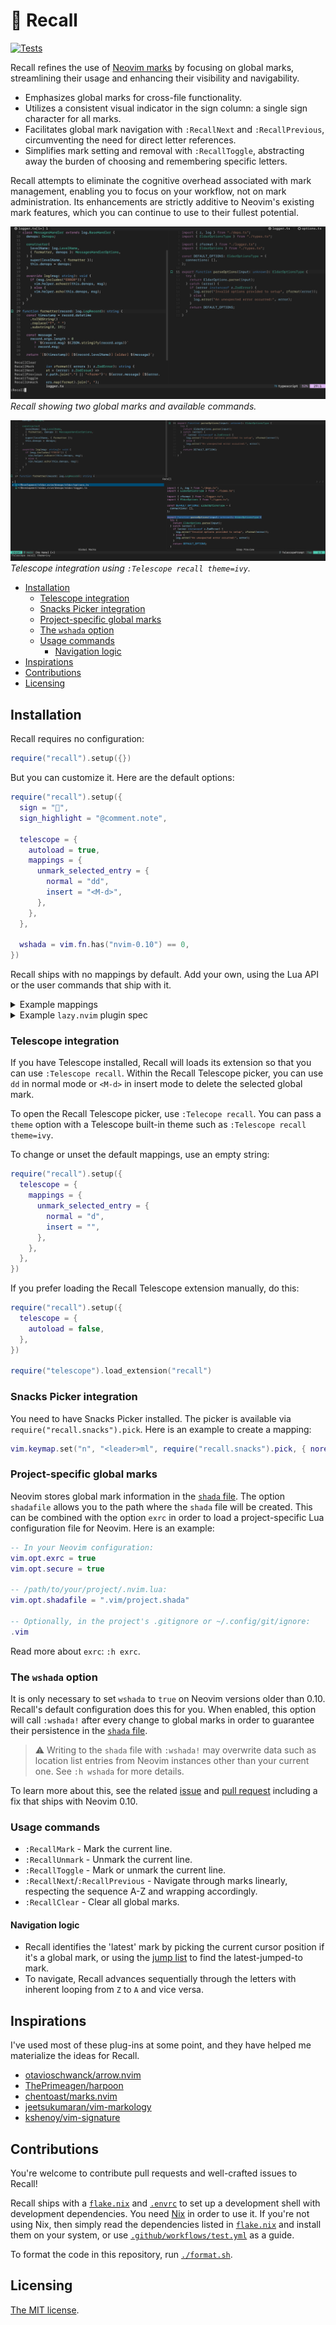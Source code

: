 # 🔖 Recall

[![Tests](https://github.com/fnune/recall.nvim/actions/workflows/test.yml/badge.svg)](https://github.com/fnune/recall.nvim/actions/workflows/test.yml)

Recall refines the use of [Neovim marks][marks] by focusing on global marks,
streamlining their usage and enhancing their visibility and navigability.

- Emphasizes global marks for cross-file functionality.
- Utilizes a consistent visual indicator in the sign column: a single sign
  character for all marks.
- Facilitates global mark navigation with `:RecallNext` and `:RecallPrevious`,
  circumventing the need for direct letter references.
- Simplifies mark setting and removal with `:RecallToggle`, abstracting away
  the burden of choosing and remembering specific letters.

Recall attempts to eliminate the cognitive overhead associated with mark
management, enabling you to focus on your workflow, not on mark administration.
Its enhancements are strictly additive to Neovim's existing mark features,
which you can continue to use to their fullest potential.

![recall](./recall.png)
_Recall showing two global marks and available commands._

![recall telescope](./recall-telescope.png)
_Telescope integration using `:Telescope recall theme=ivy`._

[marks]: https://neovim.io/doc/user/motion.html#mark-motions

<!-- vim-markdown-toc GFM -->

- [Installation](#installation)
  - [Telescope integration](#telescope-integration)
  - [Snacks Picker integration](#snacks-picker-integration)
  - [Project-specific global marks](#project-specific-global-marks)
  - [The `wshada` option](#the-wshada-option)
  - [Usage commands](#usage-commands)
    - [Navigation logic](#navigation-logic)
- [Inspirations](#inspirations)
- [Contributions](#contributions)
- [Licensing](#licensing)

<!-- vim-markdown-toc -->

## Installation

Recall requires no configuration:

```lua
require("recall").setup({})
```

But you can customize it. Here are the default options:

```lua
require("recall").setup({
  sign = "",
  sign_highlight = "@comment.note",

  telescope = {
    autoload = true,
    mappings = {
      unmark_selected_entry = {
        normal = "dd",
        insert = "<M-d>",
      },
    },
  },

  wshada = vim.fn.has("nvim-0.10") == 0,
})
```

Recall ships with no mappings by default. Add your own, using the Lua API or
the user commands that ship with it.

<details>
<summary>Example mappings</summary>

```lua
-- Using commands:
vim.keymap.set("n", "<leader>mm", ":RecallToggle<CR>", { noremap = true, silent = true })
vim.keymap.set("n", "<leader>mn", ":RecallNext<CR>", { noremap = true, silent = true })
vim.keymap.set("n", "<leader>mp", ":RecallPrevious<CR>", { noremap = true, silent = true })
vim.keymap.set("n", "<leader>mc", ":RecallClear<CR>", { noremap = true, silent = true })
vim.keymap.set("n", "<leader>ml", ":Telescope recall<CR>", { noremap = true, silent = true })

-- Using the Lua API:
local recall = require("recall")

vim.keymap.set("n", "<leader>mm", recall.toggle, { noremap = true, silent = true })
vim.keymap.set("n", "<leader>mn", recall.goto_next, { noremap = true, silent = true })
vim.keymap.set("n", "<leader>mp", recall.goto_prev, { noremap = true, silent = true })
vim.keymap.set("n", "<leader>mc", recall.clear, { noremap = true, silent = true })
vim.keymap.set("n", "<leader>ml", ":Telescope recall<CR>", { noremap = true, silent = true })
```

</details>

<details>
<summary>Example <code>lazy.nvim</code> plugin spec</summary>

```lua
{
  "fnune/recall.nvim",
  version = "*",
  config = function()
    local recall = require("recall")

    recall.setup({})

    vim.keymap.set("n", "<leader>mm", recall.toggle, { noremap = true, silent = true })
    vim.keymap.set("n", "<leader>mn", recall.goto_next, { noremap = true, silent = true })
    vim.keymap.set("n", "<leader>mp", recall.goto_prev, { noremap = true, silent = true })
    vim.keymap.set("n", "<leader>mc", recall.clear, { noremap = true, silent = true })
    vim.keymap.set("n", "<leader>ml", ":Telescope recall<CR>", { noremap = true, silent = true })
  end
}
```

</details>

### Telescope integration

If you have Telescope installed, Recall will loads its extension so that you
can use `:Telescope recall`. Within the Recall Telescope picker, you can use
`dd` in normal mode or `<M-d>` in insert mode to delete the selected global
mark.

To open the Recall Telescope picker, use `:Telecope recall`. You can pass a
`theme` option with a Telescope built-in theme such as `:Telescope recall
theme=ivy`.

To change or unset the default mappings, use an empty string:

```lua
require("recall").setup({
  telescope = {
    mappings = {
      unmark_selected_entry = {
        normal = "d",
        insert = "",
      },
    },
  },
})
```

If you prefer loading the Recall Telescope extension manually, do this:

```lua
require("recall").setup({
  telescope = {
    autoload = false,
  },
})

require("telescope").load_extension("recall")
```

### Snacks Picker integration

You need to have Snacks Picker installed.
The picker is available via `require("recall.snacks").pick`.
Here is an example to create a mapping:

```lua
vim.keymap.set("n", "<leader>ml", require("recall.snacks").pick, { noremap = true, silent = true })
```

### Project-specific global marks

Neovim stores global mark information in the [`shada` file][shada-docs]. The
option `shadafile` allows you to the path where the `shada` file will be
created. This can be combined with the option `exrc` in order to load a
project-specific Lua configuration file for Neovim. Here is an example:

```lua
-- In your Neovim configuration:
vim.opt.exrc = true
vim.opt.secure = true

-- /path/to/your/project/.nvim.lua:
vim.opt.shadafile = ".vim/project.shada"

-- Optionally, in the project's .gitignore or ~/.config/git/ignore:
.vim
```

Read more about `exrc`: `:h exrc`.

[shada-docs]: https://neovim.io/doc/user/starting.html#shada

### The `wshada` option

It is only necessary to set `wshada` to `true` on Neovim versions older than
0.10. Recall's default configuration does this for you. When enabled, this
option will call `:wshada!` after every change to global marks in order to
guarantee their persistence in the [`shada` file][shada-docs].

> ⚠️ Writing to the `shada` file with `:wshada!` may overwrite data such as
> location list entries from Neovim instances other than your current one. See
> `:h wshada` for more details.

To learn more about this, see the related [issue][shada-issue] and [pull
request][shada-pr] including a fix that ships with Neovim 0.10.

[shada-docs]: https://neovim.io/doc/user/starting.html#shada
[shada-issue]: https://github.com/neovim/neovim/issues/4295
[shada-pr]: https://github.com/neovim/neovim/pull/24936

### Usage commands

- `:RecallMark` - Mark the current line.
- `:RecallUnmark` - Unmark the current line.
- `:RecallToggle` - Mark or unmark the current line.
- `:RecallNext`/`:RecallPrevious` - Navigate through marks linearly, respecting
  the sequence A-Z and wrapping accordingly.
- `:RecallClear` - Clear all global marks.

#### Navigation logic

- Recall identifies the 'latest' mark by picking the current cursor position if
  it's a global mark, or using the [jump list][jumplist] to find the
  latest-jumped-to mark.
- To navigate, Recall advances sequentially through the letters with inherent
  looping from `Z` to `A` and vice versa.

[jumplist]: https://neovim.io/doc/user/motion.html#jump-motions

## Inspirations

I've used most of these plug-ins at some point, and they have helped me
materialize the ideas for Recall.

- [otavioschwanck/arrow.nvim](https://github.com/otavioschwanck/arrow.nvim)
- [ThePrimeagen/harpoon](https://github.com/ThePrimeagen/harpoon)
- [chentoast/marks.nvim](https://github.com/chentoast/marks.nvim)
- [jeetsukumaran/vim-markology](https://github.com/jeetsukumaran/vim-markology)
- [kshenoy/vim-signature](https://github.com/kshenoy/vim-signature)

## Contributions

You're welcome to contribute pull requests and well-crafted issues to Recall!

Recall ships with a [`flake.nix`](./flake.nix) and [`.envrc`](./.envrc) to set
up a development shell with development dependencies. You need
[Nix](https://nix.dev/) in order to use it. If you're not using Nix, then
simply read the dependencies listed in [`flake.nix`](./flake.nix) and install
them on your system, or use
[`.github/workflows/test.yml`](./.github/workflows/test.yml) as a guide.

To format the code in this repository, run [`./format.sh`](./format.sh).

## Licensing

[The MIT license](./LICENSE.md).
